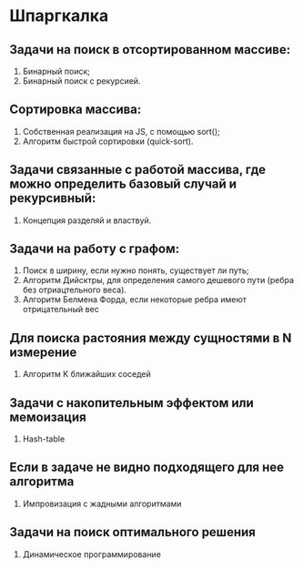 # Шпаргкалка

## Задачи на поиск в отсортированном массиве:

1. Бинарный поиск;
2. Бинарный поиск с рекурсией.

## Сортировка массива:

1. Собственная реализация на JS, с помощью sort();
2. Алгоритм быстрой сортировки (quick-sort).

## Задачи связанные с работой массива, где можно определить базовый случай и рекурсивный:

1. Концепция разделяй и властвуй.

## Задачи на работу с графом:

1. Поиск в ширину, если нужно понять, существует ли путь;
2. Алгоритм Дийсктры, для определения самого дешевого пути (ребра без отриацтельного веса).
3. Алгоритм Белмена Форда, если некоторые ребра имеют отрицательный вес

## Для поиска растояния между сущностями в N измерение

1. Алгоритм K ближайших соседей

## Задачи с накопительным эффектом или мемоизация

1. Hash-table

## Если в задаче не видно подходящего для нее алгоритма

1. Импровизация с жадными алгоритмами

## Задачи на поиск оптимального решения

1. Динамическое программирование
